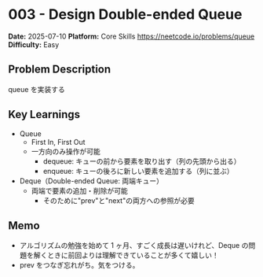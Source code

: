 # 003 - Design Double-ended Queue

**Date:** 2025-07-10
**Platform:** Core Skills https://neetcode.io/problems/queue
**Difficulty:** Easy

## Problem Description

queue を実装する

## Key Learnings

- Queue
  - First In, First Out
  - 一方向のみ操作が可能
    - dequeue: キューの前から要素を取り出す（列の先頭から出る）
    - enqueue: キューの後ろに新しい要素を追加する（列に並ぶ）
- Deque（Double-ended Queue: 両端キュー）
  - 両端で要素の追加・削除が可能
    - そのために"prev"と"next"の両方への参照が必要

## Memo

- アルゴリズムの勉強を始めて 1 ヶ月、すごく成長は遅いけれど、Deque の問題を解くときに前回よりは理解できていることが多くて嬉しい！
- prev をつなぎ忘れがち。気をつける。
